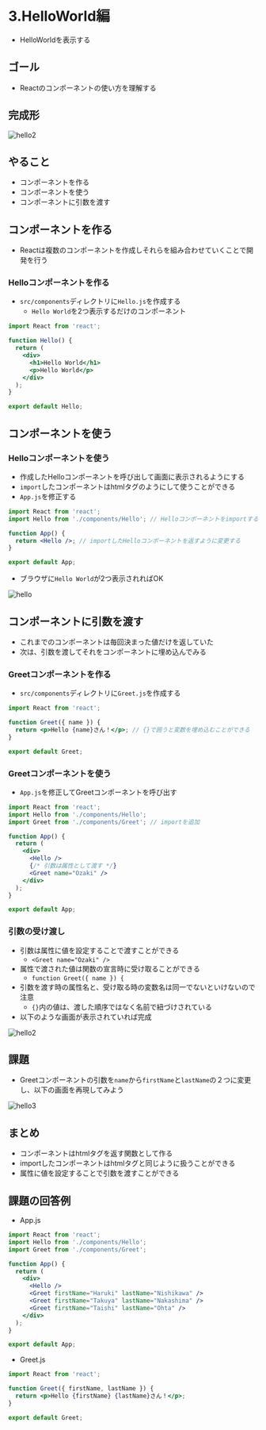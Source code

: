 # 3.HelloWorld編

- HelloWorldを表示する

## ゴール

- Reactのコンポーネントの使い方を理解する

## 完成形

![hello2](/react_handson/images/3/hello2.png)

## やること

- コンポーネントを作る
- コンポーネントを使う
- コンポーネントに引数を渡す

## コンポーネントを作る

- Reactは複数のコンポーネントを作成しそれらを組み合わせていくことで開発を行う

### Helloコンポーネントを作る

- `src/components`ディレクトリに`Hello.js`を作成する
    - `Hello World`を2つ表示するだけのコンポーネント

```jsx
import React from 'react';

function Hello() {
  return (
    <div>
      <h1>Hello World</h1>
      <p>Hello World</p>
    </div>
  );
}

export default Hello;
```

## コンポーネントを使う

### Helloコンポーネントを使う

- 作成したHelloコンポーネントを呼び出して画面に表示されるようにする
- `import`したコンポーネントはhtmlタグのようにして使うことができる
- `App.js`を修正する

```jsx
import React from 'react';
import Hello from './components/Hello'; // Helloコンポーネントをimportする

function App() {
  return <Hello />; // importしたHelloコンポーネントを返すように変更する
}

export default App;
```

- ブラウザに`Hello World`が2つ表示されればOK

![hello](/react_handson/images/3/hello.png)

## コンポーネントに引数を渡す

- これまでのコンポーネントは毎回決まった値だけを返していた
- 次は、引数を渡してそれをコンポーネントに埋め込んでみる

### Greetコンポーネントを作る

- `src/components`ディレクトリに`Greet.js`を作成する

```jsx
import React from 'react';

function Greet({ name }) {
  return <p>Hello {name}さん！</p>; // {}で囲うと変数を埋め込むことができる
}

export default Greet;
```

### Greetコンポーネントを使う

- `App.js`を修正してGreetコンポーネントを呼び出す

```jsx
import React from 'react';
import Hello from './components/Hello';
import Greet from './components/Greet'; // importを追加

function App() {
  return (
    <div>
      <Hello />
      {/* 引数は属性として渡す */}
      <Greet name="Ozaki" />
    </div>
  );
}

export default App;
```

### 引数の受け渡し

- 引数は属性に値を設定することで渡すことができる
    - `<Greet name="Ozaki" />`
- 属性で渡された値は関数の宣言時に受け取ることができる
    - `function Greet({ name }) {`
- 引数を渡す時の属性名と、受け取る時の変数名は同一でないといけないので注意
    - `{}`内の値は、渡した順序ではなく名前で紐づけされている
- 以下のような画面が表示されていれば完成

![hello2](/react_handson/images/3/hello2.png)

## 課題

- Greetコンポーネントの引数を`name`から`firstName`と`lastName`の２つに変更し、以下の画面を再現してみよう

![hello3](/react_handson/images/3/hello3.png)

## まとめ

- コンポーネントはhtmlタグを返す関数として作る
- importしたコンポーネントはhtmlタグと同じように扱うことができる
- 属性に値を設定することで引数を渡すことができる

## 課題の回答例

- App.js

```jsx
import React from 'react';
import Hello from './components/Hello';
import Greet from './components/Greet';

function App() {
  return (
    <div>
      <Hello />
      <Greet firstName="Haruki" lastName="Nishikawa" />
      <Greet firstName="Takuya" lastName="Nakashima" />
      <Greet firstName="Taishi" lastName="Ohta" />
    </div>
  );
}

export default App;
```

- Greet.js

```jsx
import React from 'react';

function Greet({ firstName, lastName }) {
  return <p>Hello {firstName} {lastName}さん！</p>;
}

export default Greet;
```
